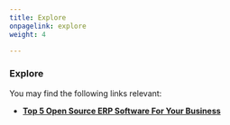 ```yaml
---
title: Explore
onpagelink: explore
weight: 4

---
```


### **Explore**

You may find the following links relevant:

*   **[Top 5 Open Source ERP Software For Your Business](https://blog.containerize.com/2021/01/11/top-5-open-source-erp-software-for-your-business/)**
